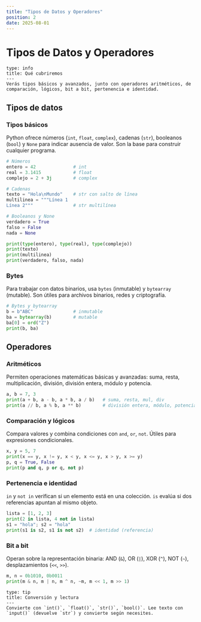 ```yaml
---
title: "Tipos de Datos y Operadores"
position: 2
date: 2025-08-01
---
```


# Tipos de Datos y Operadores

```admonition
type: info
title: Qué cubriremos
---
Verás tipos básicos y avanzados, junto con operadores aritméticos, de comparación, lógicos, bit a bit, pertenencia e identidad.
```

## Tipos de datos

### Tipos básicos
Python ofrece números (`int`, `float`, `complex`), cadenas (`str`), booleanos (`bool`) y `None` para indicar ausencia de valor. Son la base para construir cualquier programa.

```python
# Números
entero = 42              # int
real = 3.1415            # float
complejo = 2 + 3j        # complex

# Cadenas
texto = "Hola\nMundo"    # str con salto de línea
multilinea = """Línea 1
Línea 2"""               # str multilínea

# Booleanos y None
verdadero = True
falso = False
nada = None

print(type(entero), type(real), type(complejo))
print(texto)
print(multilinea)
print(verdadero, falso, nada)
```

### Bytes
Para trabajar con datos binarios, usa `bytes` (inmutable) y `bytearray` (mutable). Son útiles para archivos binarios, redes y criptografía.

```python
# Bytes y bytearray
b = b"ABC"               # inmutable
ba = bytearray(b)        # mutable
ba[0] = ord("Z")
print(b, ba)
```

## Operadores

### Aritméticos
Permiten operaciones matemáticas básicas y avanzadas: suma, resta, multiplicación, división, división entera, módulo y potencia.

```python
a, b = 7, 3
print(a + b, a - b, a * b, a / b)   # suma, resta, mul, div
print(a // b, a % b, a ** b)        # división entera, módulo, potencia
```

### Comparación y lógicos
Compara valores y combina condiciones con `and`, `or`, `not`. Útiles para expresiones condicionales.

```python
x, y = 5, 7
print(x == y, x != y, x < y, x <= y, x > y, x >= y)
p, q = True, False
print(p and q, p or q, not p)
```

### Pertenencia e identidad
`in` y `not in` verifican si un elemento está en una colección. `is` evalúa si dos referencias apuntan al mismo objeto.

```python
lista = [1, 2, 3]
print(2 in lista, 4 not in lista)
s1 = "hola"; s2 = "hola"
print(s1 is s2, s1 is not s2)  # identidad (referencia)
```

### Bit a bit
Operan sobre la representación binaria: AND (`&`), OR (`|`), XOR (`^`), NOT (`~`), desplazamientos (`<<`, `>>`).

```python
m, n = 0b1010, 0b0011
print(m & n, m | n, m ^ n, ~m, m << 1, m >> 1)
```

```admonition
type: tip
title: Conversión y lectura
---
Convierte con `int()`, `float()`, `str()`, `bool()`. Lee texto con `input()` (devuelve `str`) y convierte según necesites.
```
